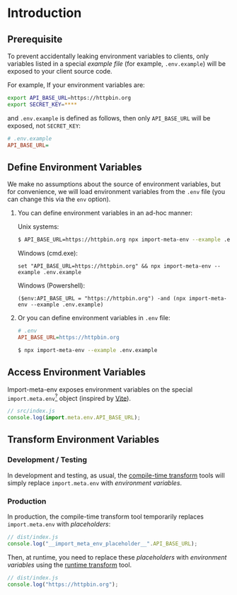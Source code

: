 # Introduction

## Prerequisite

To prevent accidentally leaking environment variables to clients, only variables listed in a special _example file_ (for example, `.env.example`) will be exposed to your client source code.

For example, If your environment variables are:

```bash
export API_BASE_URL=https://httpbin.org
export SECRET_KEY=****
```

and `.env.example` is defined as follows, then only `API_BASE_URL` will be exposed, not `SECRET_KEY`:

```ini
# .env.example
API_BASE_URL=
```

## Define Environment Variables

We make no assumptions about the source of environment variables, but for convenience, we will load environment variables from the `.env` file (you can change this via the `env` option).

1. You can define environment variables in an ad-hoc manner:

   Unix systems:

   ```bash
   $ API_BASE_URL=https://httpbin.org npx import-meta-env --example .env.example
   ```

   Windows (cmd.exe):

   ```
   set "API_BASE_URL=https://httpbin.org" && npx import-meta-env --example .env.example
   ```

   Windows (Powershell):

   ```
   ($env:API_BASE_URL = "https://httpbin.org") -and (npx import-meta-env --example .env.example)
   ```

2. Or you can define environment variables in `.env` file:

   ```ini
   # .env
   API_BASE_URL=https://httpbin.org
   ```

   ```bash
   $ npx import-meta-env --example .env.example
   ```

## Access Environment Variables

Import-meta-env exposes environment variables on the special `import.meta.env`[<sup>?</sup>](/guide/faq/why-use-import-meta.html) object (inspired by [Vite](https://vitejs.dev/guide/env-and-mode.html)).

```js
// src/index.js
console.log(import.meta.env.API_BASE_URL);
```

## Transform Environment Variables

### Development / Testing

In development and testing, as usual, the [compile-time transform](/guide/getting-started/compile-time-transform.html) tools will simply replace `import.meta.env` with _environment variables_.

### Production

In production, the compile-time transform tool temporarily replaces `import.meta.env` with _placeholders_:

```js
// dist/index.js
console.log("__import_meta_env_placeholder__".API_BASE_URL);
```

Then, at runtime, you need to replace these _placeholders_ with _environment variables_ using the [runtime transform](/guide/getting-started/runtime-transform.html) tool.

```js
// dist/index.js
console.log("https://httpbin.org");
```
